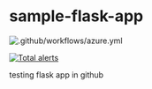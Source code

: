 # sample-flask-app
![.github/workflows/azure.yml](https://github.com/hpsan/sample-flask-app/workflows/.github/workflows/azure.yml/badge.svg)

[![Total alerts](https://img.shields.io/lgtm/alerts/g/hpsan/sample-flask-app.svg?logo=lgtm&logoWidth=18)](https://lgtm.com/projects/g/hpsan/sample-flask-app/alerts/)

testing flask app in github
